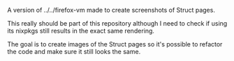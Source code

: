 A version of ../../firefox-vm made to create screenshots of Struct pages.

This really should be part of this repository although I need to check if using
its nixpkgs still results in the exact same rendering.

The goal is to create images of the Struct pages so it's possible to refactor
the code and make sure it still looks the same.
